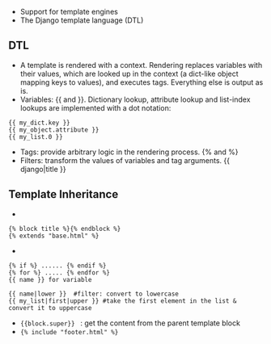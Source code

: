 * Support for template engines
* The Django template language (DTL)

DTL
----
* A template is rendered with a context. Rendering replaces variables with their values, which are looked up in the context (a dict-like object mapping keys to values), and executes tags. Everything else is output as is.
* Variables: {{ and }}. Dictionary lookup, attribute lookup and list-index lookups are implemented with a dot notation:
```
{{ my_dict.key }}
{{ my_object.attribute }}
{{ my_list.0 }}
```
* Tags: provide arbitrary logic in the rendering process. {% and %}
* Filters: transform the values of variables and tag arguments. {{ django|title }}

Template Inheritance
--------------------
* 
```
{% block title %}{% endblock %}
{% extends "base.html" %} 
```

* 
```
{% if %} ...... {% endif %}
{% for %} ..... {% endfor %}
{{ name }} for variable

{{ name|lower }}  #filter: convert to lowercase
{{ my_list|first|upper }} #take the first element in the list & convert it to uppercase
```
* ```{{block.super}} ``` :  get the content from the parent template block
* ```{% include "footer.html" %}``` 
